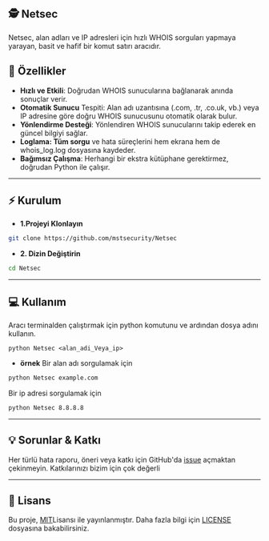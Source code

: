 ## 🕵️ Netsec
Netsec, alan adları ve IP adresleri için hızlı WHOIS sorguları yapmaya yarayan, basit ve hafif bir komut satırı aracıdır.

## 🚀 Özellikler
- **Hızlı ve Etkili**: Doğrudan WHOIS sunucularına bağlanarak anında sonuçlar verir.
- **Otomatik Sunucu** Tespiti: Alan adı uzantısına (.com, .tr, .co.uk, vb.) veya IP adresine göre doğru WHOIS sunucusunu otomatik olarak bulur.
- **Yönlendirme Desteği**: Yönlendiren WHOIS sunucularını takip ederek en güncel bilgiyi sağlar.
- **Loglama: Tüm sorgu** ve hata süreçlerini hem ekrana hem de whois_log.log dosyasına kaydeder.
- **Bağımsız Çalışma**: Herhangi bir ekstra kütüphane gerektirmez, doğrudan Python ile çalışır.

---

## ⚡ Kurulum
- **1.Projeyi Klonlayın**
```bash
git clone https://github.com/mstsecurity/Netsec
```
- **2. Dizin Değiştirin**
```bash
cd Netsec
```
---

## 💻 Kullanım
Aracı terminalden çalıştırmak için python komutunu ve ardından dosya adını kullanın.
```bash-
python Netsec <alan_adi_Veya_ip>
```
- **örnek**
Bir alan adı sorgulamak için
```bash
python Netsec example.com
```
Bir ip adresi sorgulamak için
```bash
python Netsec 8.8.8.8
```

---

## 💡 Sorunlar & Katkı
Her türlü hata raporu, öneri veya katkı için GitHub'da [issue](https://github.com/mstsecurity/Netsec/issues) açmaktan çekinmeyin. Katkılarınızı bizim için çok değerli

---

## 📜 Lisans
Bu proje, [MIT](https://opensource.org/licenses/MIT)Lisansı ile yayınlanmıştır. Daha fazla bilgi için [LICENSE](LISENCE) dosyasına bakabilirsiniz.
